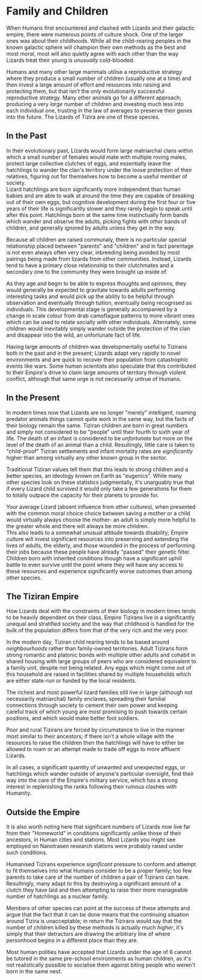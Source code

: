 # Family and Children
When Humans first encountered and clashed with Lizards and their galactic empire, there were numerous points of culture shock. One of the larger ones was about their childhoods. While all the child-rearing peoples in the known galactic sphere will champion their own methods as the best and most moral, most will also quietly agree with each other than the way Lizards treat their young is *unusually* cold-blooded.  

Humans and many other large mammals utilise a reproductive strategy where they produce a small number of children (usually one at a time) and then invest a large amount of effort and resources into raising and protecting them, but that isn't the *only* evolutionarily successful reproductive strategy. Many other animals go for a different approach; producing a very *large* number of children and investing much less into each individual one, trusting in the law of averages to preserve their genes into the future. The Lizards of Tizira are one of these species.  

## In the Past

In their evolutionary past, Lizards would form large matriarchal clans within which a small number of females would mate with multiple roving males, protect large collective clutches of eggs, and essentially leave the hatchlings to wander the clan's territory under the loose protection of their relatives, figuring out for themselves how to become a useful member of society.  
Lizard hatchlings are born significantly more independent than human babies and are able to walk at around the time they are capable of breaking out of their own eggs, but cognitive development during the first four or five years of their life is significantly slower and they rarely begin to speak until after this point. Hatchlings born at the same time instinctually form bands which wander and observe the adults, picking fights with *other* bands of children, and generally ignored by adults unless they get in the way.  

Because all children are raised communaly, there is no particular special relationship placed between "parents" and "children" and in fact parentage is not even always often very clear, inbreeding being avoided by most pairings being made from lizards from other communities. Instead, Lizards tend to have a primary close relationship to their clutchmates and a secondary one to the community they were brought up inside of.

As they age and begin to be able to express thoughts and opinions, they would generally be expected to gravitate towards adults performing interesting tasks and would pick up the ability to be helpful through observation and eventually through tuition, eventually being recognised as individuals. This developmental stage is generally accompanied by a change in scale colour from drab camoflague patterns to more vibrant ones which can be used to relate socially with other individuals.
Alternately, some children would inevitably simply wander outside the protection of the clan and disappear into the wild, an unfortunate fact of life.

Having large amounts of children was developmentally useful to Tizirans both in the past and in the present; Lizards adapt very rapidly to novel environments and are quick to recover their population from catastrophic events like wars. Some human scientists also speculate that this contributed to their Empire's drive to claim large amounts of territory through violent conflict, although that same urge is not necessarily untrue of Humans.

## In the Present

In modern times now that Lizards are no longer "merely" intelligent, roaming predator animals things cannot quite work in the same way, but the facts of their biology remain the same. Tiziran children are born in great numbers and simply not considered to be "people" until their fourth to sixth year of life. The death of an infant is considered to be *unfortunate* but more on the level of the death of an animal than a child. Resultingly, little care is taken to "child-proof" Tiziran settlements and infant mortality rates are *significantly* higher than among virtually any other known group in the sector.  

Traditional Tiziran values tell them that this leads to strong children and a better species, an ideology known on Earth as "eugenics". While many other species look on these statistics judgmentally, it's unarguably true that if every Lizard child survived it would only take a few generations for them to totally outpace the capacity for their planets to provide for.  

Your average Lizard (absent influence from other cultures), when presented with the common moral choice choice between saving a mother or a child would virtually always choose the mother- an adult is simply more helpful to the greater whole and there will always be more children.  
This also leads to a somewhat unusual attitude towards disability; Empire culture will invest significant resources into preserving and extending the lives of adults, the elderly, and those wounded in the process of performing their jobs because these people have already "passed" their genetic filter. Children born with inherited conditions though have a significant uphill battle to even survive until the point where they will have any access to these resources and experience significantly worse outcomes than among other species.

## The Tiziran Empire

How Lizards deal with the constraints of their biology in modern times tends to be heavily dependent on their class, Empire Tizirans live in a significantly unequal and stratified society and the way that childhood is handled for the bulk of the population differs from that of the very rich and the very poor.  

In the modern day, Tiziran child rearing tends to be based around *neighbourhoods* rather than family-owned territories. Adult Tizirans form strong romantic and platonic bonds with multiple other adults and cohabit in shared housing with large groups of peers who are considered equivalent to a family unit, despite not being related. Any eggs which might come out of this household are raised in facilities shared by multiple households which are either state-run or funded by the local residents.

The richest and most powerful lizard families still live in large (although not necessarily matriarchal) family enclaves, spreading their familial connections through society to cement their own power and keeping careful track of which young are most promising to push towards certain positions, and which would make better foot soldiers.  

Poor and rural Tizirans are forced by circumstance to live in the manner most similar to their ancestors; if there isn't a whole village with the resources to raise the children then the hatchlings will have to either be allowed to roam or an attempt made to trade off eggs to more affluent Lizards.  

In all cases, a significant quantity of unwanted and unexpected eggs, or hatchlings which wander outside of anyone's particular oversight, find their way into the care of the Empire's military service, which has a strong interest in replenishing the ranks following their ruinous clashes with Humanity. 

## Outside the Empire

It is also worth noting here that significant numbers of Lizards now live far from their "Homeworld" in conditions significantly unlike those of their ancestors, in Human cities and stations. Most Lizards you might see employed on Nanotrasen research stations were probably raised under such conditions.  

Humanised Tizirans experience *significant* pressure to conform and attempt to fit themselves into what Humans consider to be a proper family; too few parents to take care of the number of children a pair of Tizirans can have. Resultingly, many adapt to this by destroying a significant amount of a clutch they have laid and then attempting to raise their more manageable number of hatchlings as a nuclear family.  

Members of other species can point at the success of these attempts and argue that the fact that it can be done means that the continuing situation around Tizira is unacceptable; in return the Tizirans would say that the number of children killed by these methods is actually much *higher*, it's simply that their detractors are drawing the arbitrary line of where personhood begins in a different place than they are.

Most human polities have accepted that Lizards under the age of 6 cannot be tutored in the same pre-school environments as human children, as it's not realistically possible to socialise them against biting people who weren't born in the same nest.
